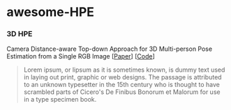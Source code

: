 # awesome-HPE

### 3D HPE

Camera Distance-aware Top-down Approach for 3D Multi-person Pose Estimation from a Single RGB Image 
[[Paper](https://arxiv.org/abs/1907.11346v2)] [[Code](https://github.com/mks0601/3DMPPE_POSENET_RELEASE)]

> Lorem ipsum, or lipsum as it is sometimes known, is dummy text used in laying out print, graphic or web designs. The passage is attributed to an unknown typesetter in the 15th century who is thought to have scrambled parts of Cicero's De Finibus Bonorum et Malorum for use in a type specimen book.
##
